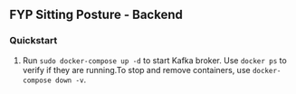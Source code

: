 ## FYP Sitting Posture - Backend

### Quickstart

1. Run `sudo docker-compose up -d` to start Kafka broker. Use `docker ps` to verify if they are running.To stop and remove containers, use `docker-compose down -v`.